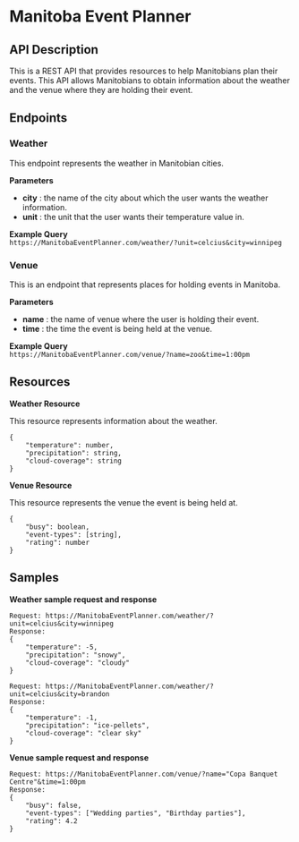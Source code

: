 # **Manitoba Event Planner**

## **API Description**
This is a REST API that provides resources to help Manitobians plan their events. This API allows Manitobians to obtain information about the weather and the venue where they are holding their event.

## **Endpoints**

### **Weather**  
This endpoint represents the weather in Manitobian cities. 

**Parameters**
- **city** : the name of the city about which the user wants the weather information.  
- **unit** : the unit that the user wants their temperature value in.

**Example Query**  
`https://ManitobaEventPlanner.com/weather/?unit=celcius&city=winnipeg`

### **Venue**  
This is an endpoint that represents places for holding events in Manitoba.
  
**Parameters**
- **name** : the name of venue where the user is holding their event.  
- **time** : the time the event is being held at the venue.  

**Example Query**  
`https://ManitobaEventPlanner.com/venue/?name=zoo&time=1:00pm`

## Resources

**Weather Resource**  

This resource represents information about the weather.
```
{  
    "temperature": number,
    "precipitation": string,
    "cloud-coverage": string
}  
```

**Venue Resource**  

This resource represents the venue the event is being held at.
```
{
    "busy": boolean,
    "event-types": [string],
    "rating": number
}
```

## Samples
**Weather sample request and response**
```
Request: https://ManitobaEventPlanner.com/weather/?unit=celcius&city=winnipeg
Response: 
{  
    "temperature": -5,
    "precipitation": "snowy",
    "cloud-coverage": "cloudy"
}  
```
```
Request: https://ManitobaEventPlanner.com/weather/?unit=celcius&city=brandon
Response: 
{  
    "temperature": -1,
    "precipitation": "ice-pellets",
    "cloud-coverage": "clear sky"
}  
```

**Venue sample request and response**
```
Request: https://ManitobaEventPlanner.com/venue/?name="Copa Banquet Centre"&time=1:00pm
Response: 
{
    "busy": false,
    "event-types": ["Wedding parties", "Birthday parties"],
    "rating": 4.2
}
```
